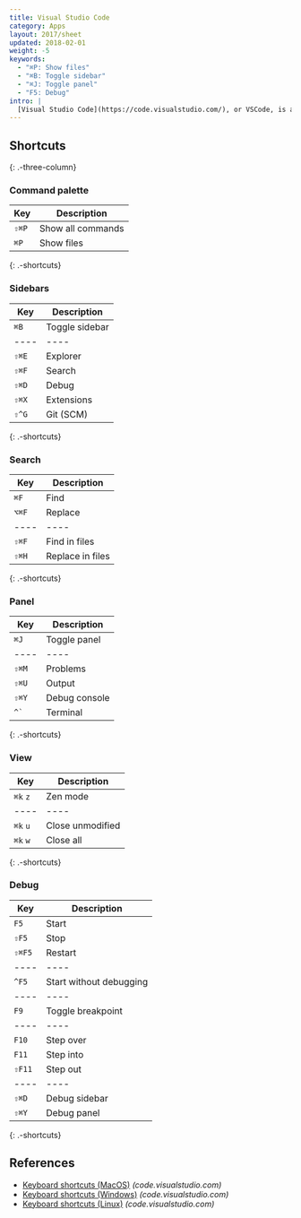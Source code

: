 ```yaml
---
title: Visual Studio Code
category: Apps
layout: 2017/sheet
updated: 2018-02-01
weight: -5
keywords:
  - "⌘P: Show files"
  - "⌘B: Toggle sidebar"
  - "⌘J: Toggle panel"
  - "F5: Debug"
intro: |
  [Visual Studio Code](https://code.visualstudio.com/), or VSCode, is an open-source code editor. This guide targets VSCode v1.19.
---
```


Shortcuts
---------
{: .-three-column}

### Command palette

| Key | Description |
| ---- | ---- |
| `⇧⌘P` | Show all commands |
| `⌘P` | Show files |
{: .-shortcuts}

### Sidebars

| Key | Description |
| ---- | ---- |
| `⌘B` | Toggle sidebar |
| ---- | ---- |
| `⇧⌘E` | Explorer |
| `⇧⌘F` | Search |
| `⇧⌘D` | Debug |
| `⇧⌘X` | Extensions |
| `⇧^G` | Git (SCM) |
{: .-shortcuts}

### Search

| Key | Description |
| ---- | ---- |
| `⌘F` | Find |
| `⌥⌘F` | Replace |
| ---- | ---- |
| `⇧⌘F` | Find in files |
| `⇧⌘H` | Replace in files |
{: .-shortcuts}

### Panel

| Key | Description |
| ---- | ---- |
| `⌘J` | Toggle panel |
| ---- | ---- |
| `⇧⌘M` | Problems |
| `⇧⌘U` | Output |
| `⇧⌘Y` | Debug console |
| <code>^`</code> | Terminal |
{: .-shortcuts}

### View

| Key | Description |
| ---- | ---- |
| `⌘k` `z` | Zen mode |
| ---- | ---- |
| `⌘k` `u` | Close unmodified |
| `⌘k` `w` | Close all |
{: .-shortcuts}

### Debug

| Key | Description |
| ---- | ---- |
| `F5` | Start |
| `⇧F5` | Stop |
| `⇧⌘F5` | Restart |
| ---- | ---- |
| `^F5` | Start without debugging |
| ---- | ---- |
| `F9` | Toggle breakpoint |
| ---- | ---- |
| `F10` | Step over |
| `F11` | Step into |
| `⇧F11` | Step out |
| ---- | ---- |
| `⇧⌘D` | Debug sidebar |
| `⇧⌘Y` | Debug panel |
{: .-shortcuts}

## References

- [Keyboard shortcuts (MacOS)](https://code.visualstudio.com/shortcuts/keyboard-shortcuts-macos.pdf) *(code.visualstudio.com)*
- [Keyboard shortcuts (Windows)](https://code.visualstudio.com/shortcuts/keyboard-shortcuts-windows.pdf) *(code.visualstudio.com)*
- [Keyboard shortcuts (Linux)](https://code.visualstudio.com/shortcuts/keyboard-shortcuts-linux.pdf) *(code.visualstudio.com)*